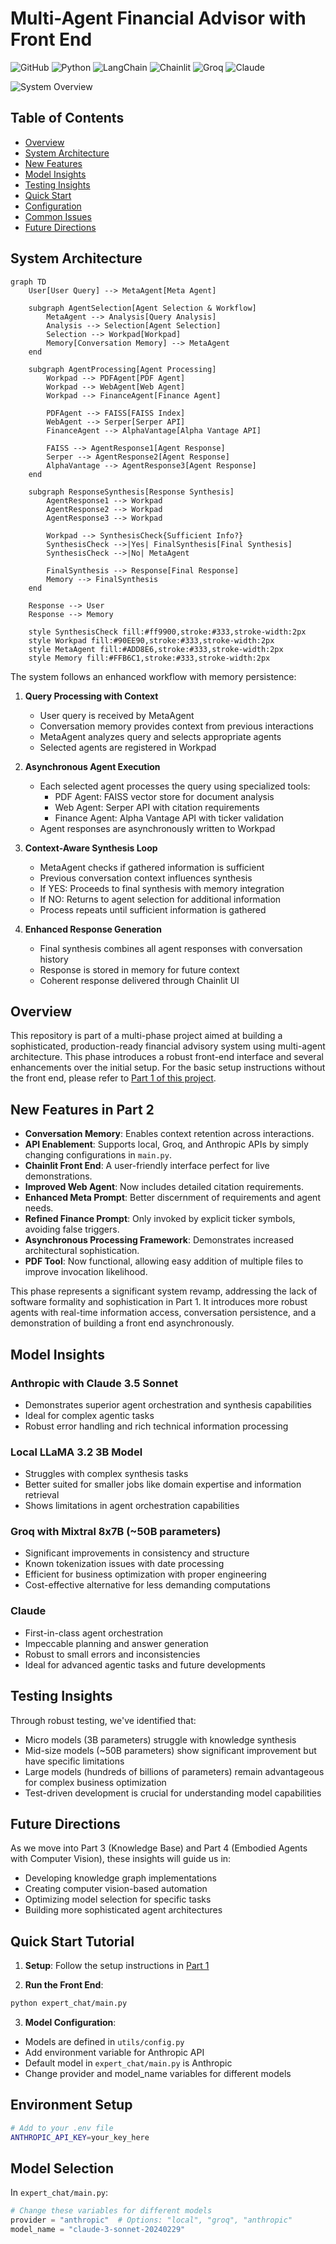 # Multi-Agent Financial Advisor with Front End

![GitHub](https://img.shields.io/github/license/cookieclicker123/Expert-Agent)
![Python](https://img.shields.io/badge/python-3.11%2B-blue)
![LangChain](https://img.shields.io/badge/🦜_LangChain-Latest-green)
![Chainlit](https://img.shields.io/badge/Chainlit-Latest-purple)
![Groq](https://img.shields.io/badge/Groq-Latest-orange)
![Claude](https://img.shields.io/badge/Claude-3.5_Sonnet-blue)

![System Overview](images/front-end.jpg "Multi-Agent System with Front End")

## Table of Contents
- [Overview](#overview)
- [System Architecture](#system-architecture)
- [New Features](#new-features-in-part-2)
- [Model Insights](#model-insights)
- [Testing Insights](#testing-insights)
- [Quick Start](#quick-start-tutorial)
- [Configuration](#model-configuration)
- [Common Issues](#common-issues)
- [Future Directions](#future-directions)

## System Architecture

```mermaid
graph TD
    User[User Query] --> MetaAgent[Meta Agent]
    
    subgraph AgentSelection[Agent Selection & Workflow]
        MetaAgent --> Analysis[Query Analysis]
        Analysis --> Selection[Agent Selection]
        Selection --> Workpad[Workpad]
        Memory[Conversation Memory] --> MetaAgent
    end
    
    subgraph AgentProcessing[Agent Processing]
        Workpad --> PDFAgent[PDF Agent]
        Workpad --> WebAgent[Web Agent]
        Workpad --> FinanceAgent[Finance Agent]
        
        PDFAgent --> FAISS[FAISS Index]
        WebAgent --> Serper[Serper API]
        FinanceAgent --> AlphaVantage[Alpha Vantage API]
        
        FAISS --> AgentResponse1[Agent Response]
        Serper --> AgentResponse2[Agent Response]
        AlphaVantage --> AgentResponse3[Agent Response]
    end
    
    subgraph ResponseSynthesis[Response Synthesis]
        AgentResponse1 --> Workpad
        AgentResponse2 --> Workpad
        AgentResponse3 --> Workpad
        
        Workpad --> SynthesisCheck{Sufficient Info?}
        SynthesisCheck -->|Yes| FinalSynthesis[Final Synthesis]
        SynthesisCheck -->|No| MetaAgent
        
        FinalSynthesis --> Response[Final Response]
        Memory --> FinalSynthesis
    end
    
    Response --> User
    Response --> Memory
    
    style SynthesisCheck fill:#ff9900,stroke:#333,stroke-width:2px
    style Workpad fill:#90EE90,stroke:#333,stroke-width:2px
    style MetaAgent fill:#ADD8E6,stroke:#333,stroke-width:2px
    style Memory fill:#FFB6C1,stroke:#333,stroke-width:2px
```


The system follows an enhanced workflow with memory persistence:

1. **Query Processing with Context**
   - User query is received by MetaAgent
   - Conversation memory provides context from previous interactions
   - MetaAgent analyzes query and selects appropriate agents
   - Selected agents are registered in Workpad

2. **Asynchronous Agent Execution**
   - Each selected agent processes the query using specialized tools:
     - PDF Agent: FAISS vector store for document analysis
     - Web Agent: Serper API with citation requirements
     - Finance Agent: Alpha Vantage API with ticker validation
   - Agent responses are asynchronously written to Workpad

3. **Context-Aware Synthesis Loop**
   - MetaAgent checks if gathered information is sufficient
   - Previous conversation context influences synthesis
   - If YES: Proceeds to final synthesis with memory integration
   - If NO: Returns to agent selection for additional information
   - Process repeats until sufficient information is gathered

4. **Enhanced Response Generation**
   - Final synthesis combines all agent responses with conversation history
   - Response is stored in memory for future context
   - Coherent response delivered through Chainlit UI

## Overview

This repository is part of a multi-phase project aimed at building a sophisticated, production-ready financial advisory system using multi-agent architecture. This phase introduces a robust front-end interface and several enhancements over the initial setup. For the basic setup instructions without the front end, please refer to [Part 1 of this project](https://github.com/cookieclicker123/Expert-Agent).

## New Features in Part 2

- **Conversation Memory**: Enables context retention across interactions.
- **API Enablement**: Supports local, Groq, and Anthropic APIs by simply changing configurations in `main.py`.
- **Chainlit Front End**: A user-friendly interface perfect for live demonstrations.
- **Improved Web Agent**: Now includes detailed citation requirements.
- **Enhanced Meta Prompt**: Better discernment of requirements and agent needs.
- **Refined Finance Prompt**: Only invoked by explicit ticker symbols, avoiding false triggers.
- **Asynchronous Processing Framework**: Demonstrates increased architectural sophistication.
- **PDF Tool**: Now functional, allowing easy addition of multiple files to improve invocation likelihood.

This phase represents a significant system revamp, addressing the lack of software formality and sophistication in Part 1. It introduces more robust agents with real-time information access, conversation persistence, and a demonstration of building a front end asynchronously.

## Model Insights

### Anthropic with Claude 3.5 Sonnet
- Demonstrates superior agent orchestration and synthesis capabilities
- Ideal for complex agentic tasks
- Robust error handling and rich technical information processing

### Local LLaMA 3.2 3B Model
- Struggles with complex synthesis tasks
- Better suited for smaller jobs like domain expertise and information retrieval
- Shows limitations in agent orchestration capabilities

### Groq with Mixtral 8x7B (~50B parameters)
- Significant improvements in consistency and structure
- Known tokenization issues with date processing
- Efficient for business optimization with proper engineering
- Cost-effective alternative for less demanding computations

### Claude
- First-in-class agent orchestration
- Impeccable planning and answer generation
- Robust to small errors and inconsistencies
- Ideal for advanced agentic tasks and future developments

## Testing Insights

Through robust testing, we've identified that:
- Micro models (3B parameters) struggle with knowledge synthesis
- Mid-size models (~50B parameters) show significant improvement but have specific limitations
- Large models (hundreds of billions of parameters) remain advantageous for complex business optimization
- Test-driven development is crucial for understanding model capabilities

## Future Directions

As we move into Part 3 (Knowledge Base) and Part 4 (Embodied Agents with Computer Vision), these insights will guide us in:
- Developing knowledge graph implementations
- Creating computer vision-based automation
- Optimizing model selection for specific tasks
- Building more sophisticated agent architectures

## Quick Start Tutorial

1. **Setup**: Follow the setup instructions in [Part 1](https://github.com/cookieclicker123/Expert-Agent)

2. **Run the Front End**:
```bash
python expert_chat/main.py
```

3. **Model Configuration**: 
- Models are defined in `utils/config.py`
- Add environment variable for Anthropic API
- Default model in `expert_chat/main.py` is Anthropic
- Change provider and model_name variables for different models

## Environment Setup

```bash
# Add to your .env file
ANTHROPIC_API_KEY=your_key_here
```

## Model Selection

In `expert_chat/main.py`:
```python
# Change these variables for different models
provider = "anthropic"  # Options: "local", "groq", "anthropic"
model_name = "claude-3-sonnet-20240229"
```